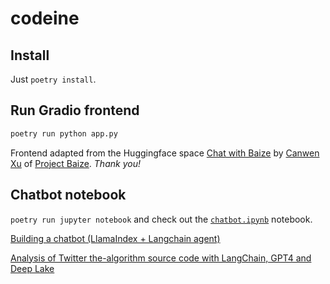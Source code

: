 # codeine

## Install

Just `poetry install`.


## Run Gradio frontend

```bash
poetry run python app.py
```

Frontend adapted from the Huggingface space [Chat with Baize](https://huggingface.co/spaces/project-baize/chat-with-baize) by [Canwen Xu](https://twitter.com/XuCanwen) of [Project Baize](https://github.com/project-baize). *Thank you!*

## Chatbot notebook

`poetry run jupyter notebook` and check out the [`chatbot.ipynb`](./notebooks/chatbot.ipynb) notebook.

[Building a chatbot (LlamaIndex + Langchain agent)](https://gpt-index.readthedocs.io/en/latest/guides/tutorials/building_a_chatbot.html)

[Analysis of Twitter the-algorithm source code with LangChain, GPT4 and Deep Lake](https://python.langchain.com/en/latest/use_cases/code/twitter-the-algorithm-analysis-deeplake.html)

